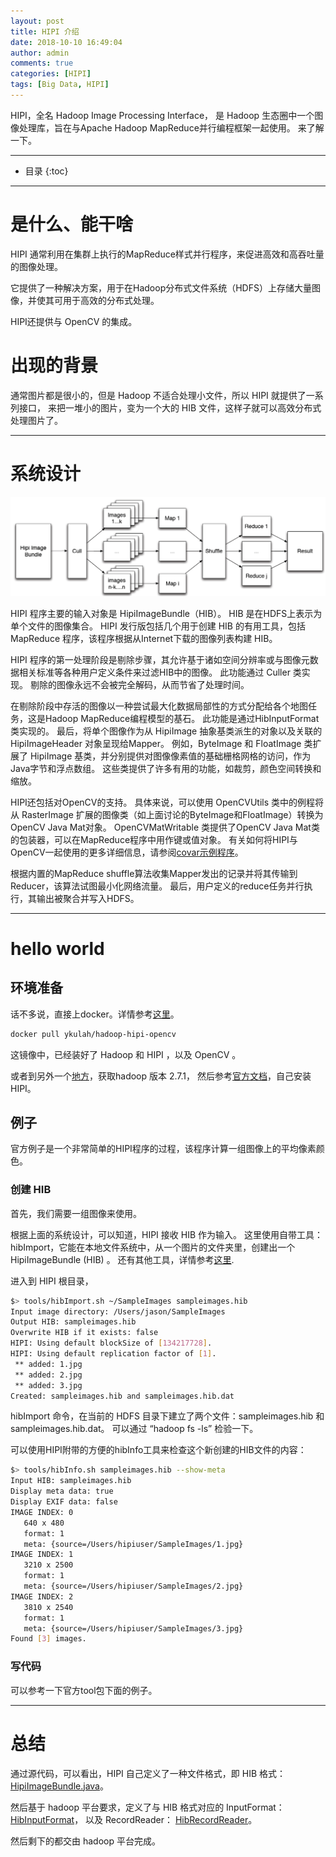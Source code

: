```yaml
---
layout: post
title: HIPI 介绍
date: 2018-10-10 16:49:04
author: admin
comments: true
categories: [HIPI]
tags: [Big Data, HIPI]
---
```


HIPI，全名 Hadoop Image Processing Interface， 是 Hadoop 生态圈中一个图像处理库，旨在与Apache Hadoop MapReduce并行编程框架一起使用。
来了解一下。


<!-- more -->

---



* 目录
{:toc}
---

# 是什么、能干啥

HIPI 通常利用在集群上执行的MapReduce样式并行程序，来促进高效和高吞吐量的图像处理。

它提供了一种解决方案，用于在Hadoop分布式文件系统（HDFS）上存储大量图像，并使其可用于高效的分布式处理。

HIPI还提供与 OpenCV 的集成。

# 出现的背景

通常图片都是很小的，但是 Hadoop 不适合处理小文件，所以 HIPI 就提供了一系列接口，
来把一堆小的图片，变为一个大的 HIB 文件，这样子就可以高效分布式处理图片了。

---

# 系统设计

[![](/images/posts/hipi_pipeline.png)](/images/posts/hipi_pipeline.png)

HIPI 程序主要的输入对象是 HipiImageBundle（HIB）。 
HIB 是在HDFS上表示为单个文件的图像集合。 
HIPI 发行版包括几个用于创建 HIB 的有用工具，包括 MapReduce 程序，该程序根据从Internet下载的图像列表构建 HIB。

HIPI 程序的第一处理阶段是剔除步骤，其允许基于诸如空间分辨率或与图像元数据相关标准等各种用户定义条件来过滤HIB中的图像。 
此功能通过 Culler 类实现。 
剔除的图像永远不会被完全解码，从而节省了处理时间。

在剔除阶段中存活的图像以一种尝试最大化数据局部性的方式分配给各个地图任务，这是Hadoop MapReduce编程模型的基石。 
此功能是通过HibInputFormat类实现的。 
最后，将单个图像作为从 HipiImage 抽象基类派生的对象以及关联的 HipiImageHeader 对象呈现给Mapper。 
例如，ByteImage 和 FloatImage 类扩展了 HipiImage 基类，并分别提供对图像像素值的基础栅格网格的访问，作为Java字节和浮点数组。 
这些类提供了许多有用的功能，如裁剪，颜色空间转换和缩放。

HIPI还包括对OpenCV的支持。 
具体来说，可以使用 OpenCVUtils 类中的例程将从 RasterImage 扩展的图像类（如上面讨论的ByteImage和FloatImage）转换为OpenCV Java Mat对象。 
OpenCVMatWritable 类提供了OpenCV Java Mat类的包装器，可以在MapReduce程序中用作键或值对象。 
有关如何将HIPI与OpenCV一起使用的更多详细信息，请参阅[covar示例程序](http://hipi.cs.virginia.edu/examples/pca.html)。

根据内置的MapReduce shuffle算法收集Mapper发出的记录并将其传输到Reducer，该算法试图最小化网络流量。 
最后，用户定义的reduce任务并行执行，其输出被聚合并写入HDFS。

---

# hello world

## 环境准备

话不多说，直接上docker。详情参考[这里](https://hub.docker.com/r/ykulah/hadoop-hipi-opencv/)。

```bash
docker pull ykulah/hadoop-hipi-opencv
```

这镜像中，已经装好了 Hadoop 和 HIPI ，以及 OpenCV 。

或者到另外一个[地方](https://hub.docker.com/r/sequenceiq/hadoop-docker)，获取hadoop 版本 2.7.1，
然后参考[官方文档](http://hipi.cs.virginia.edu/gettingstarted.html)，自己安装 HIPI。

## 例子

官方例子是一个非常简单的HIPI程序的过程，该程序计算一组图像上的平均像素颜色。 

### 创建 HIB

首先，我们需要一组图像来使用。 

根据上面的系统设计，可以知道，HIPI 接收 HIB 作为输入。 
这里使用自带工具：hibImport，它能在本地文件系统中，从一个图片的文件夹里，创建出一个 HipiImageBundle (HIB) 。
还有其他工具，详情参考[这里](http://hipi.cs.virginia.edu/examples.html).

进入到 HIPI 根目录，
```bash
$> tools/hibImport.sh ~/SampleImages sampleimages.hib
Input image directory: /Users/jason/SampleImages
Output HIB: sampleimages.hib
Overwrite HIB if it exists: false
HIPI: Using default blockSize of [134217728].
HIPI: Using default replication factor of [1].
 ** added: 1.jpg
 ** added: 2.jpg
 ** added: 3.jpg
Created: sampleimages.hib and sampleimages.hib.dat

```

hibImport 命令，在当前的 HDFS 目录下建立了两个文件：sampleimages.hib 和 sampleimages.hib.dat。
可以通过 “hadoop fs -ls” 检验一下。

可以使用HIPI附带的方便的hibInfo工具来检查这个新创建的HIB文件的内容：

```bash
$> tools/hibInfo.sh sampleimages.hib --show-meta
Input HIB: sampleimages.hib
Display meta data: true
Display EXIF data: false
IMAGE INDEX: 0
   640 x 480
   format: 1
   meta: {source=/Users/hipiuser/SampleImages/1.jpg}
IMAGE INDEX: 1
   3210 x 2500
   format: 1
   meta: {source=/Users/hipiuser/SampleImages/2.jpg}
IMAGE INDEX: 2
   3810 x 2540
   format: 1
   meta: {source=/Users/hipiuser/SampleImages/3.jpg}
Found [3] images.
```

### 写代码

可以参考一下官方tool包下面的例子。

---

# 总结

通过源代码，可以看出，HIPI 自己定义了一种文件格式，即 HIB 格式： [HipiImageBundle.java](https://github.com/uvagfx/hipi/blob/release/core/src/main/java/org/hipi/imagebundle/HipiImageBundle.java)。

然后基于 hadoop 平台要求，定义了与 HIB 格式对应的 InputFormat：[HibInputFormat](https://github.com/uvagfx/hipi/blob/release/core/src/main/java/org/hipi/imagebundle/mapreduce/HibInputFormat.java)，
以及 RecordReader： [HibRecordReader](https://github.com/uvagfx/hipi/blob/release/core/src/main/java/org/hipi/imagebundle/mapreduce/HibRecordReader.java)。

然后剩下的都交由 hadoop 平台完成。


